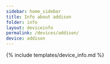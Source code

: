 ```yaml
---
sidebar: home_sidebar
title: Info about addison
folder: info
layout: deviceinfo
permalink: /devices/addison/
device: addison
---
```

{% include templates/device_info.md %}
